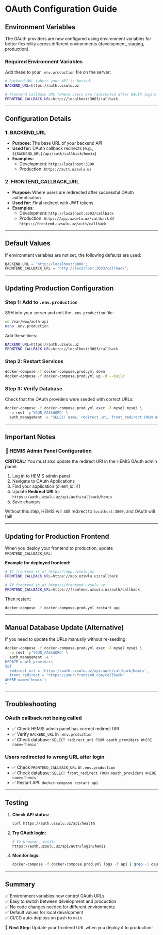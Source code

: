 # OAuth Configuration Guide

## Environment Variables

The OAuth providers are now configured using environment variables for better flexibility across different environments (development, staging, production).

### Required Environment Variables

Add these to your `.env.production` file on the server:

```bash
# Backend URL (where your API is hosted)
BACKEND_URL=https://auth.uzswlu.uz

# Frontend Callback URL (where users are redirected after OAuth login)
FRONTEND_CALLBACK_URL=http://localhost:3003/callback
```

---

## Configuration Details

### 1. **BACKEND_URL**

- **Purpose:** The base URL of your backend API
- **Used for:** OAuth callback redirects (e.g., `${BACKEND_URL}/api/auth/callback/hemis`)
- **Examples:**
  - Development: `http://localhost:3000`
  - Production: `https://auth.uzswlu.uz`

### 2. **FRONTEND_CALLBACK_URL**

- **Purpose:** Where users are redirected after successful OAuth authentication
- **Used for:** Final redirect with JWT tokens
- **Examples:**
  - Development: `http://localhost:3003/callback`
  - Production: `https://app.uzswlu.uz/callback` or `https://frontend.uzswlu.uz/auth/callback`

---

## Default Values

If environment variables are not set, the following defaults are used:

```typescript
BACKEND_URL = 'http://localhost:3000';
FRONTEND_CALLBACK_URL = 'http://localhost:3003/callback';
```

---

## Updating Production Configuration

### Step 1: Add to `.env.production`

SSH into your server and edit the `.env.production` file:

```bash
cd /var/www/auth-api
nano .env.production
```

Add these lines:

```bash
BACKEND_URL=https://auth.uzswlu.uz
FRONTEND_CALLBACK_URL=http://localhost:3003/callback
```

### Step 2: Restart Services

```bash
docker-compose -f docker-compose.prod.yml down
docker-compose -f docker-compose.prod.yml up -d --build
```

### Step 3: Verify Database

Check that the OAuth providers were seeded with correct URLs:

```bash
docker-compose -f docker-compose.prod.yml exec -T mysql mysql \
  -u root -p'YOUR_PASSWORD' \
  auth_management -e "SELECT name, redirect_uri, front_redirect FROM oauth_providers;"
```

---

## Important Notes

### 🔴 HEMIS Admin Panel Configuration

**CRITICAL:** You must also update the redirect URI in the HEMIS OAuth admin panel:

1. Log in to HEMIS admin panel
2. Navigate to OAuth Applications
3. Find your application (client_id: 4)
4. Update **Redirect URI** to: `https://auth.uzswlu.uz/api/auth/callback/hemis`
5. Save changes

Without this step, HEMIS will still redirect to `localhost:3000`, and OAuth will fail!

---

## Updating for Production Frontend

When you deploy your frontend to production, update `FRONTEND_CALLBACK_URL`:

**Example for deployed frontend:**

```bash
# If frontend is at https://app.uzswlu.uz
FRONTEND_CALLBACK_URL=https://app.uzswlu.uz/callback

# If frontend is at https://frontend.uzswlu.uz
FRONTEND_CALLBACK_URL=https://frontend.uzswlu.uz/auth/callback
```

Then restart:

```bash
docker-compose -f docker-compose.prod.yml restart api
```

---

## Manual Database Update (Alternative)

If you need to update the URLs manually without re-seeding:

```bash
docker-compose -f docker-compose.prod.yml exec -T mysql mysql \
  -u root -p'YOUR_PASSWORD' \
  auth_management -e "
UPDATE oauth_providers
SET
  redirect_uri = 'https://auth.uzswlu.uz/api/auth/callback/hemis',
  front_redirect = 'https://your-frontend.com/callback'
WHERE name='hemis';
"
```

---

## Troubleshooting

### OAuth callback not being called

- ✅ Check HEMIS admin panel has correct redirect URI
- ✅ Verify `BACKEND_URL` in `.env.production`
- ✅ Check database: `SELECT redirect_uri FROM oauth_providers WHERE name='hemis'`

### Users redirected to wrong URL after login

- ✅ Check `FRONTEND_CALLBACK_URL` in `.env.production`
- ✅ Check database: `SELECT front_redirect FROM oauth_providers WHERE name='hemis'`
- ✅ Restart API: `docker-compose restart api`

---

## Testing

1. **Check API status:**

   ```bash
   curl https://auth.uzswlu.uz/api/health
   ```

2. **Try OAuth login:**

   ```bash
   # In browser, visit:
   https://auth.uzswlu.uz/api/auth/login/hemis
   ```

3. **Monitor logs:**
   ```bash
   docker-compose -f docker-compose.prod.yml logs -f api | grep -i oauth
   ```

---

## Summary

✅ Environment variables now control OAuth URLs  
✅ Easy to switch between development and production  
✅ No code changes needed for different environments  
✅ Default values for local development  
✅ CI/CD auto-deploys on push to `main`

🎯 **Next Step:** Update your frontend URL when you deploy it to production!


